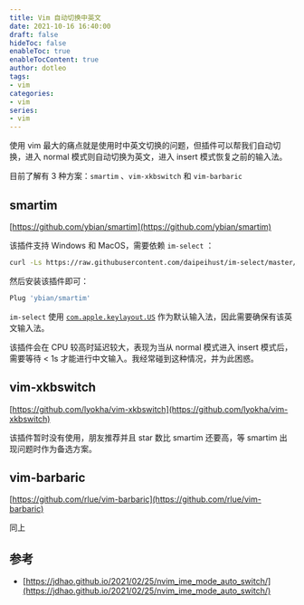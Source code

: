 ```yaml
---
title: Vim 自动切换中英文
date: 2021-10-16 16:40:00
draft: false
hideToc: false
enableToc: true
enableTocContent: true
author: dotleo
tags:
- vim
categories:
- vim
series:
- vim
---
```


使用 vim 最大的痛点就是使用时中英文切换的问题，但插件可以帮我们自动切换，进入 normal 模式则自动切换为英文，进入 insert 模式恢复之前的输入法。

目前了解有 3 种方案：`smartim` 、`vim-xkbswitch` 和 `vim-barbaric`

## smartim

[https://github.com/ybian/smartim](https://github.com/ybian/smartim)

该插件支持 Windows 和 MacOS，需要依赖 `im-select` ：

```bash
curl -Ls https://raw.githubusercontent.com/daipeihust/im-select/master/install_mac.sh | sh
```

然后安装该插件即可：

```bash
Plug 'ybian/smartim'
```

`im-select` 使用 [`com.apple.keylayout.US`](http://com.apple.keylayout.us/) 作为默认输入法，因此需要确保有该英文输入法。

该插件会在 CPU 较高时延迟较大，表现为当从 normal 模式进入 insert 模式后，需要等待 < 1s 才能进行中文输入。我经常碰到这种情况，并为此困惑。

## vim-xkbswitch

[https://github.com/lyokha/vim-xkbswitch](https://github.com/lyokha/vim-xkbswitch)

该插件暂时没有使用，朋友推荐并且 star 数比 smartim 还要高，等 smartim 出现问题时作为备选方案。

## vim-barbaric

[https://github.com/rlue/vim-barbaric](https://github.com/rlue/vim-barbaric)

同上

## 参考

- [https://jdhao.github.io/2021/02/25/nvim_ime_mode_auto_switch/](https://jdhao.github.io/2021/02/25/nvim_ime_mode_auto_switch/)

